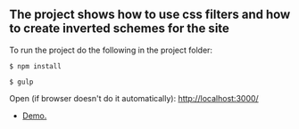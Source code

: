 <h2>The project shows how to use css filters
and how to create inverted schemes for the site</h2>

To run the project do the following in the project folder:

<code>$ npm install</code>

<code>$ gulp</code>

Open (if browser doesn't do it automatically): [http://localhost:3000/](http://localhost:3000/)

- [Demo.](http://gospodarets.com/developments/color-schemes-using-css-filters/)